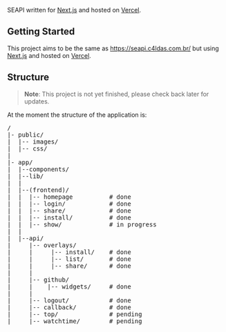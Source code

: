 SEAPI written for [Next.js](https://nextjs.org) and hosted on [Vercel](https://vercel.com).

<h2>Getting Started</h2>

This project aims to be the same as https://seapi.c4ldas.com.br/ but using [Next.js](https://nextjs.org) and hosted on [Vercel](https://vercel.com).

<h2>Structure</h2>

> **Note**: This project is not yet finished, please check back later for updates.

At the moment the structure of the application is:

<pre>
/
|- public/
|  |-- images/
|  |-- css/
|
|- app/
|  |--components/
|  |--lib/
|  |
|  |--(frontend)/
|  |  |-- homepage          # done
|  |  |-- login/            # done
|  |  |-- share/            # done
|  |  |-- install/          # done
|  |  |-- show/             # in progress
|  |  
|  |--api/
|     |-- overlays/
|     |     |-- install/    # done
|     |     |-- list/       # done
|     |     |-- share/      # done
|     |
|     |-- github/
|     |    |-- widgets/     # done
|     |
|     |-- logout/           # done
|     |-- callback/         # done
|     |-- top/              # pending
|     |-- watchtime/        # pending
</pre>
